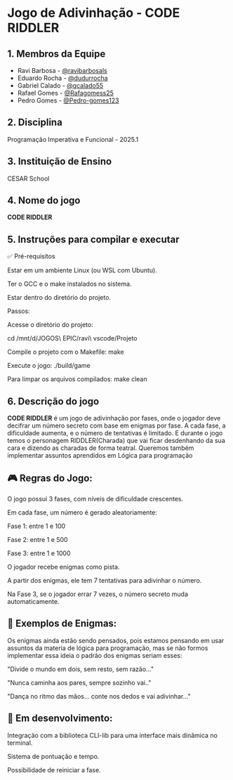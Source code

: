 # Jogo de Adivinhação - CODE RIDDLER

## 1. Membros da Equipe
- Ravi Barbosa - [@ravibarbosals](https://github.com/ravibarbosals)
- Eduardo Rocha - [@dudurrocha](https://github.com/dudurrocha) 
- Gabriel Calado - [@gcalado55](https://github.com/gcalado55) 
- Rafael Gomes - [@Rafagomess25](https://github.com/Rafagomess25)
- Pedro Gomes - [@Pedro-gomes123](https://github.com/Pedro-gomes123)

## 2. Disciplina
Programação Imperativa e Funcional - 2025.1

## 3. Instituição de Ensino
CESAR School

## 4. Nome do jogo
**CODE RIDDLER**

## 5. Instruções para compilar e executar

✅ Pré-requisitos

Estar em um ambiente Linux (ou WSL com Ubuntu).

Ter o GCC e o make instalados no sistema.

Estar dentro do diretório do projeto.

Passos:

Acesse o diretório do projeto:

cd /mnt/d/JOGOS\ EPIC/ravi\ vscode/Projeto

Compile o projeto com o Makefile:
make

Execute o jogo:
./build/game

Para limpar os arquivos compilados:
make clean

## 6. Descrição do jogo
**CODE RIDDLER** é um jogo de adivinhação por fases, onde o jogador deve decifrar um número secreto com base em enigmas por fase. A cada fase, a dificuldade aumenta, e o número de tentativas é limitado. E durante o jogo temos o personagem RIDDLER(Charada) que vai ficar desdenhando da sua cara e dizendo as charadas de forma teatral. Queremos também implementar assuntos aprendidos em Lógica para programação

## 🎮 Regras do Jogo:
O jogo possui 3 fases, com níveis de dificuldade crescentes.

Em cada fase, um número é gerado aleatoriamente:

Fase 1: entre 1 e 100

Fase 2: entre 1 e 500

Fase 3: entre 1 e 1000

O jogador recebe enigmas como pista.

A partir dos enigmas, ele tem 7 tentativas para adivinhar o número.

Na Fase 3, se o jogador errar 7 vezes, o número secreto muda automaticamente.


## 🧠 Exemplos de Enigmas:
Os enigmas ainda estão sendo pensados, pois estamos pensando em usar assuntos da materia de lógica para programação, mas se não formos implementar essa ideia o padrão dos enigmas seriam esses:

"Divide o mundo em dois, sem resto, sem razão..."

"Nunca caminha aos pares, sempre sozinho vai.."

"Dança no ritmo das mãos... conte nos dedos e vai adivinhar..."


## 🚧 Em desenvolvimento:
Integração com a biblioteca CLI-lib para uma interface mais dinâmica no terminal.

Sistema de pontuação e tempo.

Possibilidade de reiniciar a fase.
